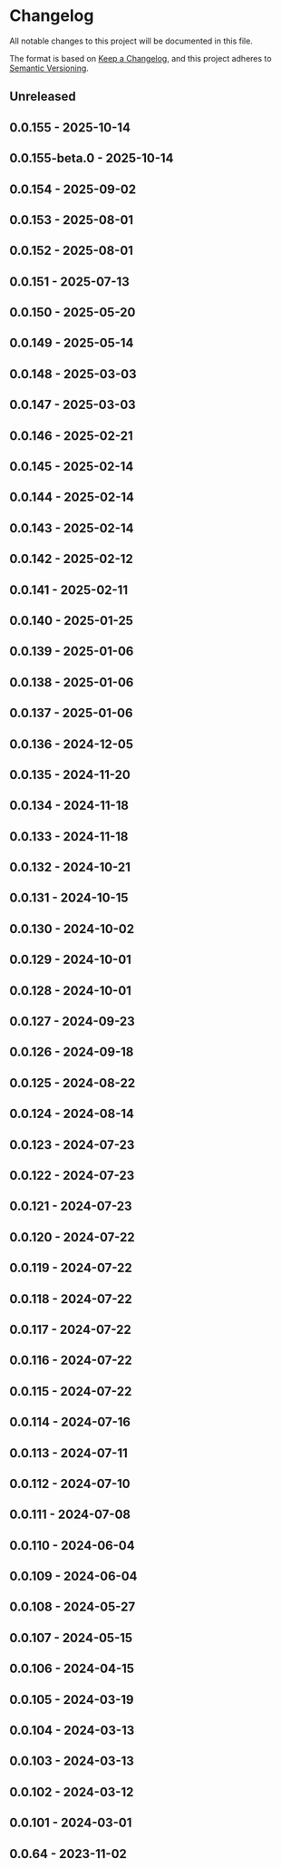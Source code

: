 # Changelog

All notable changes to this project will be documented in this file.

The format is based on [Keep a Changelog](https://keepachangelog.com/en/1.0.0/),
and this project adheres to [Semantic Versioning](https://semver.org/spec/v2.0.0.html).

## Unreleased

## 0.0.155 - 2025-10-14

## 0.0.155-beta.0 - 2025-10-14

## 0.0.154 - 2025-09-02

## 0.0.153 - 2025-08-01

## 0.0.152 - 2025-08-01

## 0.0.151 - 2025-07-13

## 0.0.150 - 2025-05-20

## 0.0.149 - 2025-05-14

## 0.0.148 - 2025-03-03

## 0.0.147 - 2025-03-03

## 0.0.146 - 2025-02-21

## 0.0.145 - 2025-02-14

## 0.0.144 - 2025-02-14

## 0.0.143 - 2025-02-14

## 0.0.142 - 2025-02-12

## 0.0.141 - 2025-02-11

## 0.0.140 - 2025-01-25

## 0.0.139 - 2025-01-06

## 0.0.138 - 2025-01-06

## 0.0.137 - 2025-01-06

## 0.0.136 - 2024-12-05

## 0.0.135 - 2024-11-20

## 0.0.134 - 2024-11-18

## 0.0.133 - 2024-11-18

## 0.0.132 - 2024-10-21

## 0.0.131 - 2024-10-15

## 0.0.130 - 2024-10-02

## 0.0.129 - 2024-10-01

## 0.0.128 - 2024-10-01

## 0.0.127 - 2024-09-23

## 0.0.126 - 2024-09-18

## 0.0.125 - 2024-08-22

## 0.0.124 - 2024-08-14

## 0.0.123 - 2024-07-23

## 0.0.122 - 2024-07-23

## 0.0.121 - 2024-07-23

## 0.0.120 - 2024-07-22

## 0.0.119 - 2024-07-22

## 0.0.118 - 2024-07-22

## 0.0.117 - 2024-07-22

## 0.0.116 - 2024-07-22

## 0.0.115 - 2024-07-22

## 0.0.114 - 2024-07-16

## 0.0.113 - 2024-07-11

## 0.0.112 - 2024-07-10

## 0.0.111 - 2024-07-08

## 0.0.110 - 2024-06-04

## 0.0.109 - 2024-06-04

## 0.0.108 - 2024-05-27

## 0.0.107 - 2024-05-15

## 0.0.106 - 2024-04-15

## 0.0.105 - 2024-03-19

## 0.0.104 - 2024-03-13

## 0.0.103 - 2024-03-13

## 0.0.102 - 2024-03-12

## 0.0.101 - 2024-03-01

## 0.0.64 - 2023-11-02
